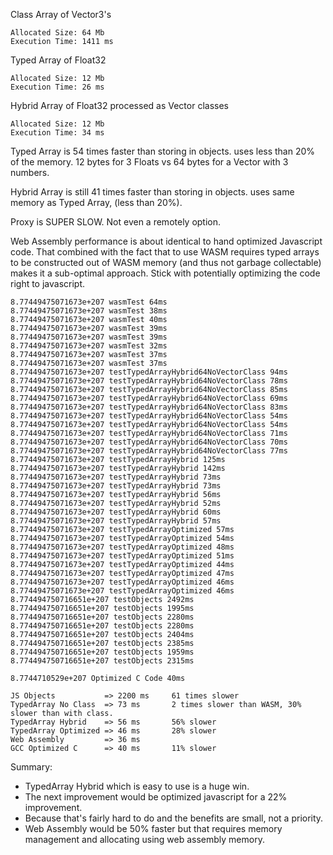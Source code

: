 Class Array of Vector3's

    Allocated Size: 64 Mb
    Execution Time: 1411 ms

Typed Array of Float32

    Allocated Size: 12 Mb
    Execution Time: 26 ms

Hybrid Array of Float32 processed as Vector classes

    Allocated Size: 12 Mb
    Execution Time: 34 ms

Typed Array
is 54 times faster than storing in objects.
uses less than 20% of the memory.
12 bytes for 3 Floats vs 64 bytes for a Vector with 3 numbers.

Hybrid Array
is still 41 times faster than storing in objects.
uses same memory as Typed Array, (less than 20%).

Proxy is SUPER SLOW. Not even a remotely option.

Web Assembly performance is about identical to hand optimized Javascript code.
That combined with the fact that to use WASM requires typed arrays to be constructed out of WASM memory (and thus not garbage collectable) makes it a sub-optimal approach.
Stick with potentially optimizing the code right to javascript.

    8.77449475071673e+207 wasmTest 64ms
    8.77449475071673e+207 wasmTest 38ms
    8.77449475071673e+207 wasmTest 40ms
    8.77449475071673e+207 wasmTest 39ms
    8.77449475071673e+207 wasmTest 39ms
    8.77449475071673e+207 wasmTest 32ms
    8.77449475071673e+207 wasmTest 37ms
    8.77449475071673e+207 wasmTest 37ms
    8.77449475071673e+207 testTypedArrayHybrid64NoVectorClass 94ms
    8.77449475071673e+207 testTypedArrayHybrid64NoVectorClass 78ms
    8.77449475071673e+207 testTypedArrayHybrid64NoVectorClass 85ms
    8.77449475071673e+207 testTypedArrayHybrid64NoVectorClass 69ms
    8.77449475071673e+207 testTypedArrayHybrid64NoVectorClass 83ms
    8.77449475071673e+207 testTypedArrayHybrid64NoVectorClass 54ms
    8.77449475071673e+207 testTypedArrayHybrid64NoVectorClass 54ms
    8.77449475071673e+207 testTypedArrayHybrid64NoVectorClass 71ms
    8.77449475071673e+207 testTypedArrayHybrid64NoVectorClass 70ms
    8.77449475071673e+207 testTypedArrayHybrid64NoVectorClass 77ms
    8.77449475071673e+207 testTypedArrayHybrid 125ms
    8.77449475071673e+207 testTypedArrayHybrid 142ms
    8.77449475071673e+207 testTypedArrayHybrid 73ms
    8.77449475071673e+207 testTypedArrayHybrid 73ms
    8.77449475071673e+207 testTypedArrayHybrid 56ms
    8.77449475071673e+207 testTypedArrayHybrid 52ms
    8.77449475071673e+207 testTypedArrayHybrid 60ms
    8.77449475071673e+207 testTypedArrayHybrid 57ms
    8.77449475071673e+207 testTypedArrayOptimized 57ms
    8.77449475071673e+207 testTypedArrayOptimized 54ms
    8.77449475071673e+207 testTypedArrayOptimized 48ms
    8.77449475071673e+207 testTypedArrayOptimized 51ms
    8.77449475071673e+207 testTypedArrayOptimized 44ms
    8.77449475071673e+207 testTypedArrayOptimized 47ms
    8.77449475071673e+207 testTypedArrayOptimized 46ms
    8.77449475071673e+207 testTypedArrayOptimized 46ms
    8.774494750716651e+207 testObjects 2492ms
    8.774494750716651e+207 testObjects 1995ms
    8.774494750716651e+207 testObjects 2280ms
    8.774494750716651e+207 testObjects 2280ms
    8.774494750716651e+207 testObjects 2404ms
    8.774494750716651e+207 testObjects 2385ms
    8.774494750716651e+207 testObjects 1959ms
    8.774494750716651e+207 testObjects 2315ms

    8.7744710529e+207 Optimized C Code 40ms

    JS Objects           => 2200 ms     61 times slower
    TypedArray No Class  => 73 ms       2 times slower than WASM, 30% slower than with class.
    TypedArray Hybrid    => 56 ms       56% slower
    TypedArray Optimized => 46 ms       28% slower
    Web Assembly         => 36 ms
    GCC Optimized C      => 40 ms       11% slower

Summary:

- TypedArray Hybrid which is easy to use is a huge win.
- The next improvement would be optimized javascript for a 22% improvement.
- Because that's fairly hard to do and the benefits are small, not a priority.
- Web Assembly would be 50% faster but that requires memory management and allocating using web assembly memory.
